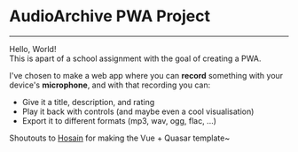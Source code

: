 # AudioArchive PWA Project
---
Hello, World!    
This is apart of a school assignment with the goal of creating a PWA.

I've chosen to make a web app where you can **record** something with your device's **microphone**, and with that recording you can:
- Give it a title, description, and rating
- Play it back with controls (and maybe even a cool visualisation)
- Export it to different formats (mp3, wav, ogg, flac, ...)

Shoutouts to [Hosain](https://github.com/hossaini310) for making the Vue + Quasar template~